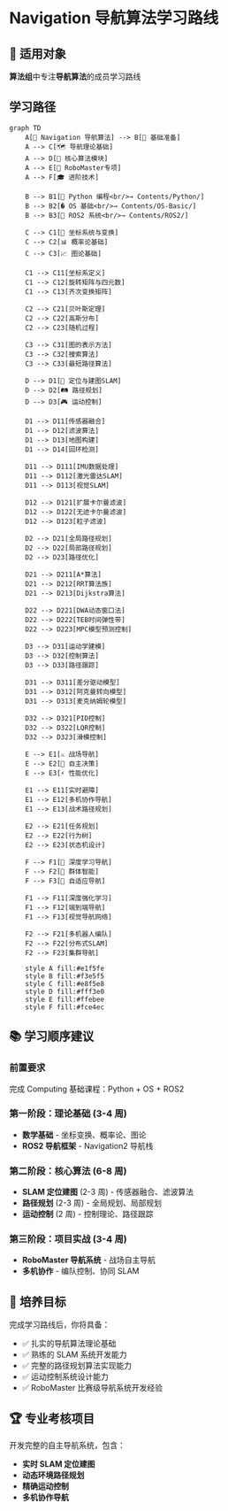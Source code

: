 # Navigation 导航算法学习路线

## 🧭 适用对象

**算法组**中专注**导航算法**的成员学习路线

## 学习路径

```mermaid
graph TD
    A[🧭 Navigation 导航算法] --> B[🔰 基础准备]
    A --> C[🗺️ 导航理论基础]
    A --> D[🎯 核心算法模块]
    A --> E[🤖 RoboMaster专项]
    A --> F[🎓 进阶技术]

    B --> B1[📄 Python 编程<br/>→ Contents/Python/]
    B --> B2[� OS 基础<br/>→ Contents/OS-Basic/]
    B --> B3[🤖 ROS2 系统<br/>→ Contents/ROS2/]

    C --> C1[📐 坐标系统与变换]
    C --> C2[📊 概率论基础]
    C --> C3[📈 图论基础]

    C1 --> C11[坐标系定义]
    C1 --> C12[旋转矩阵与四元数]
    C1 --> C13[齐次变换矩阵]

    C2 --> C21[贝叶斯定理]
    C2 --> C22[高斯分布]
    C2 --> C23[随机过程]

    C3 --> C31[图的表示方法]
    C3 --> C32[搜索算法]
    C3 --> C33[最短路径算法]

    D --> D1[📍 定位与建图SLAM]
    D --> D2[🛤️ 路径规划]
    D --> D3[🎮 运动控制]

    D1 --> D11[传感器融合]
    D1 --> D12[滤波算法]
    D1 --> D13[地图构建]
    D1 --> D14[回环检测]

    D11 --> D111[IMU数据处理]
    D11 --> D112[激光雷达SLAM]
    D11 --> D113[视觉SLAM]

    D12 --> D121[扩展卡尔曼滤波]
    D12 --> D122[无迹卡尔曼滤波]
    D12 --> D123[粒子滤波]

    D2 --> D21[全局路径规划]
    D2 --> D22[局部路径规划]
    D2 --> D23[路径优化]

    D21 --> D211[A*算法]
    D21 --> D212[RRT算法族]
    D21 --> D213[Dijkstra算法]

    D22 --> D221[DWA动态窗口法]
    D22 --> D222[TEB时间弹性带]
    D22 --> D223[MPC模型预测控制]

    D3 --> D31[运动学建模]
    D3 --> D32[控制算法]
    D3 --> D33[路径跟踪]

    D31 --> D311[差分驱动模型]
    D31 --> D312[阿克曼转向模型]
    D31 --> D313[麦克纳姆轮模型]

    D32 --> D321[PID控制]
    D32 --> D322[LQR控制]
    D32 --> D323[滑模控制]

    E --> E1[⚔️ 战场导航]
    E --> E2[🧠 自主决策]
    E --> E3[⚡ 性能优化]

    E1 --> E11[实时避障]
    E1 --> E12[多机协作导航]
    E1 --> E13[战术路径规划]

    E2 --> E21[任务规划]
    E2 --> E22[行为树]
    E2 --> E23[状态机设计]

    F --> F1[🧠 深度学习导航]
    F --> F2[👥 群体智能]
    F --> F3[🔄 自适应导航]

    F1 --> F11[深度强化学习]
    F1 --> F12[端到端导航]
    F1 --> F13[视觉导航网络]

    F2 --> F21[多机器人编队]
    F2 --> F22[分布式SLAM]
    F2 --> F23[集群导航]

    style A fill:#e1f5fe
    style B fill:#f3e5f5
    style C fill:#e8f5e8
    style D fill:#fff3e0
    style E fill:#ffebee
    style F fill:#fce4ec
```

## 📚 学习顺序建议

### 前置要求

完成 Computing 基础课程：Python + OS + ROS2

### 第一阶段：理论基础 (3-4 周)

- **数学基础** - 坐标变换、概率论、图论
- **ROS2 导航框架** - Navigation2 导航栈

### 第二阶段：核心算法 (6-8 周)

- **SLAM 定位建图** (2-3 周) - 传感器融合、滤波算法
- **路径规划** (2-3 周) - 全局规划、局部规划
- **运动控制** (2 周) - 控制理论、路径跟踪

### 第三阶段：项目实战 (3-4 周)

- **RoboMaster 导航系统** - 战场自主导航
- **多机协作** - 编队控制、协同 SLAM

## 🎯 培养目标

完成学习路线后，你将具备：

- ✅ 扎实的导航算法理论基础
- ✅ 熟练的 SLAM 系统开发能力
- ✅ 完整的路径规划算法实现能力
- ✅ 运动控制系统设计能力
- ✅ RoboMaster 比赛级导航系统开发经验

## 🏆 专业考核项目

开发完整的自主导航系统，包含：

- **实时 SLAM 定位建图**
- **动态环境路径规划**
- **精确运动控制**
- **多机协作导航**
